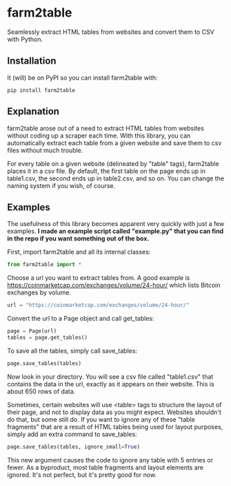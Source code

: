 # farm2table
Seamlessly extract HTML tables from websites and convert them to CSV with Python.

## Installation

It (will) be on PyPI so you can install farm2table with:
```
pip install farm2table
```

## Explanation
farm2table arose out of a need to extract HTML tables from websites without coding up a scraper each time. With this library, you can automatically extract each table from a given website and save them to csv files without much trouble. 

For every table on a given website (delineated by "table" tags), farm2table places it in a csv file. By default, the first table on the page ends up in table1.csv, the second ends up in table2.csv, and so on. You can change the naming system if you wish, of course.

## Examples
The usefulness of this library becomes apparent very quickly with just a few examples. **I made an example script called "example.py" that you can find in the repo if you want something out of the box.**

First, import farm2table and all its internal classes:

```Python
from farm2table import *
```

Choose a url you want to extract tables from. 
A good example is https://coinmarketcap.com/exchanges/volume/24-hour/ which lists Bitcoin exchanges by volume. 

```Python
url = "https://coinmarketcap.com/exchanges/volume/24-hour/"
```

Convert the url to a Page object and call get_tables:

```Python
page = Page(url)
tables = page.get_tables()
```

To save all the tables, simply call save_tables:

```Python
page.save_tables(tables)
```

Now look in your directory. You will see a csv file called "table1.csv" that contains the data in the url, exactly as it appears on their website. This is about 650 rows of data.

Sometimes, certain websites will use \<table\> tags to structure the layout of their page, and not to display data as you might expect. Websites shouldn't do that, but some still do. If you want to ignore any of these "table fragments" that are a result of HTML tables being used for layout purposes, simply add an extra command to save_tables:

```Python
page.save_tables(tables, ignore_small=True)
```

This new argument causes the code to ignore any table with 5 entries or fewer. As a byproduct, most table fragments and layout elements are ignored. It's not perfect, but it's pretty good for now. 

